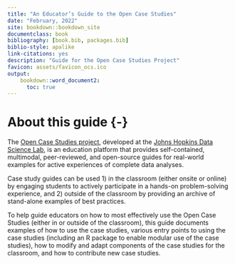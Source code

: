 ```yaml
---
title: "An Educator’s Guide to the Open Case Studies"
date: "February, 2022"
site: bookdown::bookdown_site
documentclass: book
bibliography: [book.bib, packages.bib]
biblio-style: apalike
link-citations: yes
description: "Guide for the Open Case Studies Project"
favicon: assets/favicon_ocs.ico
output:
    bookdown::word_document2:
      toc: true
---
```




# About this guide {-}

The [Open Case Studies project](https://www.opencasestudies.org), developed at the [Johns Hopkins Data Science Lab](https://jhudatascience.org/), is an education platform that provides self-contained, multimodal, peer-reviewed, and open-source guides for real-world examples for active experiences of complete data analyses. 

Case study guides can be used 1) in the classroom (either onsite or online) by engaging students to actively participate in a hands-on problem-solving experience, and 2) outside of the classroom by providing an archive of stand-alone examples of best practices. 

To help guide educators on how to most effectively use the Open Case Studies (either in or outside of the classroom), this guide documents examples of how to use the case studies, various entry points to using the case studies (including an R package to enable modular use of the case studies), how to modify and adapt components of the case studies for the classroom, and how to contribute new case studies. 
